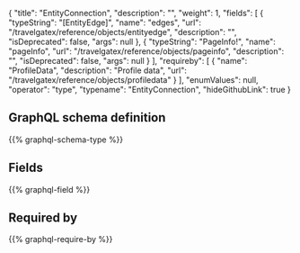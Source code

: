 {
  "title": "EntityConnection",
  "description": "",
  "weight": 1,
  "fields": [
    {
      "typeString": "[EntityEdge]",
      "name": "edges",
      "url": "/travelgatex/reference/objects/entityedge",
      "description": "",
      "isDeprecated": false,
      "args": null
    },
    {
      "typeString": "PageInfo!",
      "name": "pageInfo",
      "url": "/travelgatex/reference/objects/pageinfo",
      "description": "",
      "isDeprecated": false,
      "args": null
    }
  ],
  "requireby": [
    {
      "name": "ProfileData",
      "description": "Profile data",
      "url": "/travelgatex/reference/objects/profiledata"
    }
  ],
  "enumValues": null,
  "operator": "type",
  "typename": "EntityConnection",
  "hideGithubLink": true
}
## GraphQL schema definition

{{% graphql-schema-type %}}

## Fields

{{% graphql-field %}}

## Required by

{{% graphql-require-by %}}

